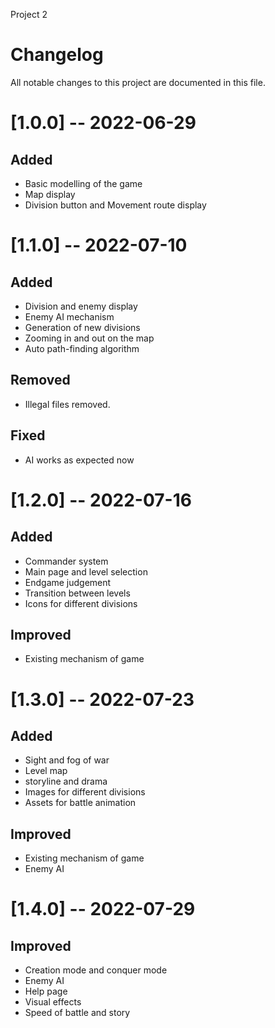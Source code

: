 Project 2

# Changelog
All notable changes to this project are documented in this file.

# [1.0.0] -- 2022-06-29

## Added
- Basic modelling of the game
- Map display
- Division button and Movement route display

# [1.1.0] -- 2022-07-10

## Added
- Division and enemy display
- Enemy AI mechanism
- Generation of new divisions
- Zooming in and out on the map
- Auto path-finding algorithm

## Removed 
- Illegal files removed. 

## Fixed
- AI works as expected now

# [1.2.0] -- 2022-07-16

## Added
- Commander system
- Main page and level selection
- Endgame judgement
- Transition between levels
- Icons for different divisions

## Improved 
- Existing mechanism of game 

# [1.3.0] -- 2022-07-23

## Added
- Sight and fog of war
- Level map
- storyline and drama
- Images for different divisions
- Assets for battle animation

## Improved 
- Existing mechanism of game
- Enemy AI
 
 # [1.4.0] -- 2022-07-29

## Improved 
- Creation mode and conquer mode
- Enemy AI
- Help page
- Visual effects
- Speed of battle and story



